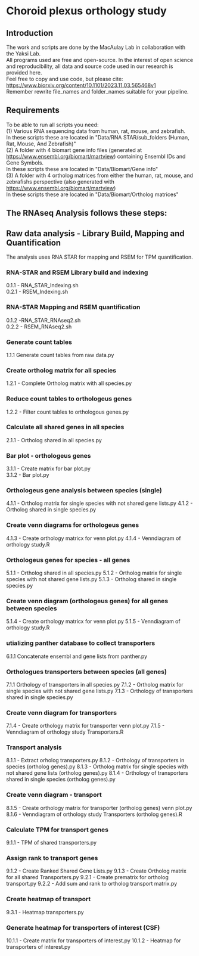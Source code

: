 # Choroid plexus orthology study

## Introduction
The work and scripts are done by the MacAulay Lab in collaboration with the Yaksi Lab. \
All programs used are free and open-source. In the interest of open science and reproducibility, all data and source code used in our research is provided here. \
Feel free to copy and use code, but please cite: \
https://www.biorxiv.org/content/10.1101/2023.11.03.565468v1 \
Remember rewrite file_names and folder_names suitable for your pipeline. 
## Requirements ##
To be able to run all scripts you need:\
(1) Various RNA sequencing data from human, rat, mouse, and zebrafish.\
In these scripts these are located in "Data/RNA STAR/sub_folders (Human, Rat, Mouse, And Zebrafish)"\
(2) A folder with 4 biomart gene info files (generated at https://www.ensembl.org/biomart/martview) containing Ensembl IDs and Gene Symbols.\
In these scripts these are located in "Data/Biomart/Gene info"\
(3) A folder with 4 ortholog matrices from either the human, rat, mouse, and zebrafishs perspective (also generated with https://www.ensembl.org/biomart/martview) \
In these scripts these are located in "Data/Biomart/Ortholog matrices"

## The RNAseq Analysis follows these steps:
## Raw data analysis - Library Build, Mapping and Quantification ##
The analysis uses RNA STAR for mapping and RSEM for TPM quantification.
### RNA-STAR and RSEM Library build and indexing ###

0.1.1 - RNA_STAR_Indexing.sh \
0.2.1 - RSEM_Indexing.sh

### RNA-STAR Mapping and RSEM quantification ###

0.1.2 -RNA_STAR_RNAseq2.sh \
0.2.2 - RSEM_RNAseq2.sh

### Generate count tables ###
1.1.1 Generate count tables from raw data.py

### Create ortholog matrix for all species ###
1.2.1 - Complete Ortholog matrix with all species.py

### Reduce count tables to orthologeus genes ###
1.2.2 - Filter count tables to orthologous genes.py

### Calculate all shared genes in all species ###
2.1.1 - Ortholog shared in all species.py

### Bar plot - orthologeus genes ###
3.1.1 - Create matrix for bar plot.py \
3.1.2 - Bar plot.py

### Orthologeus gene analysis between species (single) ##
4.1.1 - Ortholog matrix for single species with not shared gene lists.py
4.1.2 - Ortholog shared in single species.py
### Create venn diagrams for orthologeus genes ##
4.1.3 - Create orthology matricx for venn plot.py
4.1.4 - Venndiagram of orthology study.R

### Orthologeus genes for species - all genes ###
5.1.1 - Ortholog shared in all species.py
5.1.2 - Ortholog matrix for single species with not shared gene lists.py
5.1.3 - Ortholog shared in single species.py

### Create venn diagram (orthologeus genes) for all genes between species ###
5.1.4 - Create orthology matricx for venn plot.py
5.1.5 - Venndiagram of orthology study.R

### utializing panther database to collect transporters ###
6.1.1 Concatenate ensembl and gene lists from panther.py

### Orthologues transporters between species (all genes) ###
7.1.1 Orthology of transporters in all species.py
7.1.2 - Ortholog matrix for single species with not shared gene lists.py
7.1.3 - Orthology of transporters shared in single species.py

### Create venn diagram for transporters ###
7.1.4 - Create orthology matrix for transporter venn plot.py
7.1.5 - Venndiagram of orthology study Transporters.R

### Transport analysis ###
8.1.1 - Extract orholog transporters.py
8.1.2 - Orthology of transporters in species (ortholog genes).py
8.1.3 - Ortholog matrix for single species with not shared gene lists (ortholog genes).py
8.1.4 - Orthology of transporters shared in single species (ortholog genes).py

### Create venn diagram - transport ###
8.1.5 - Create orthology matrix for transporter (ortholog genes) venn plot.py
8.1.6 - Venndiagram of orthology study Transporters (ortholog genes).R

### Calculate TPM for transport genes ##
9.1.1 - TPM of shared transporters.py

### Assign rank to transport genes ##
9.1.2 - Create Ranked Shared Gene Lists.py
9.1.3 - Create Ortholog matrix for all shared Transporters.py
9.2.1 - Create prematrix for ortholog transport.py
9.2.2 - Add sum and rank to ortholog transport matrix.py

### Create heatmap of transport ###
9.3.1 - Heatmap transporters.py

### Generate heatmap for transporters of interest (CSF) ###
10.1.1 - Create matrix for transporters of interest.py
10.1.2 - Heatmap for transporters of interest.py
